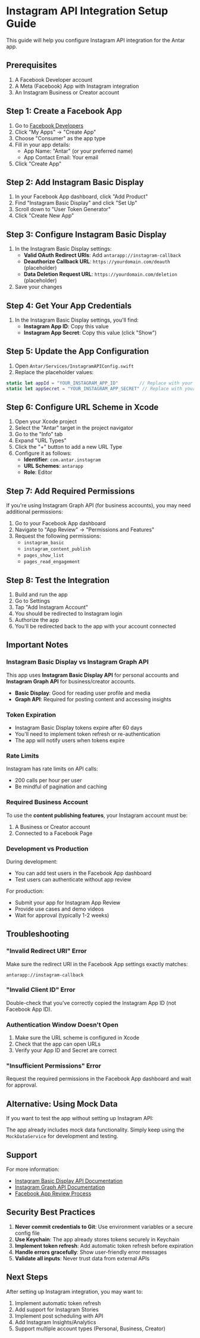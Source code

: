 # Instagram API Integration Setup Guide

This guide will help you configure Instagram API integration for the Antar app.

## Prerequisites

1. A Facebook Developer account
2. A Meta (Facebook) App with Instagram integration
3. An Instagram Business or Creator account

## Step 1: Create a Facebook App

1. Go to [Facebook Developers](https://developers.facebook.com/)
2. Click "My Apps" → "Create App"
3. Choose "Consumer" as the app type
4. Fill in your app details:
   - App Name: "Antar" (or your preferred name)
   - App Contact Email: Your email
5. Click "Create App"

## Step 2: Add Instagram Basic Display

1. In your Facebook App dashboard, click "Add Product"
2. Find "Instagram Basic Display" and click "Set Up"
3. Scroll down to "User Token Generator"
4. Click "Create New App"

## Step 3: Configure Instagram Basic Display

1. In the Instagram Basic Display settings:
   - **Valid OAuth Redirect URIs**: Add `antarapp://instagram-callback`
   - **Deauthorize Callback URL**: `https://yourdomain.com/deauth` (placeholder)
   - **Data Deletion Request URL**: `https://yourdomain.com/deletion` (placeholder)
2. Save your changes

## Step 4: Get Your App Credentials

1. In the Instagram Basic Display settings, you'll find:
   - **Instagram App ID**: Copy this value
   - **Instagram App Secret**: Copy this value (click "Show")

## Step 5: Update the App Configuration

1. Open `Antar/Services/InstagramAPIConfig.swift`
2. Replace the placeholder values:

```swift
static let appId = "YOUR_INSTAGRAM_APP_ID"        // Replace with your Instagram App ID
static let appSecret = "YOUR_INSTAGRAM_APP_SECRET" // Replace with your Instagram App Secret
```

## Step 6: Configure URL Scheme in Xcode

1. Open your Xcode project
2. Select the "Antar" target in the project navigator
3. Go to the "Info" tab
4. Expand "URL Types"
5. Click the "+" button to add a new URL Type
6. Configure it as follows:
   - **Identifier**: `com.antar.instagram`
   - **URL Schemes**: `antarapp`
   - **Role**: Editor

## Step 7: Add Required Permissions

If you're using Instagram Graph API (for business accounts), you may need additional permissions:

1. Go to your Facebook App dashboard
2. Navigate to "App Review" → "Permissions and Features"
3. Request the following permissions:
   - `instagram_basic`
   - `instagram_content_publish`
   - `pages_show_list`
   - `pages_read_engagement`

## Step 8: Test the Integration

1. Build and run the app
2. Go to Settings
3. Tap "Add Instagram Account"
4. You should be redirected to Instagram login
5. Authorize the app
6. You'll be redirected back to the app with your account connected

## Important Notes

### Instagram Basic Display vs Instagram Graph API

This app uses **Instagram Basic Display API** for personal accounts and **Instagram Graph API** for business/creator accounts.

- **Basic Display**: Good for reading user profile and media
- **Graph API**: Required for posting content and accessing insights

### Token Expiration

- Instagram Basic Display tokens expire after 60 days
- You'll need to implement token refresh or re-authentication
- The app will notify users when tokens expire

### Rate Limits

Instagram has rate limits on API calls:
- 200 calls per hour per user
- Be mindful of pagination and caching

### Required Business Account

To use the **content publishing features**, your Instagram account must be:
1. A Business or Creator account
2. Connected to a Facebook Page

### Development vs Production

During development:
- You can add test users in the Facebook App dashboard
- Test users can authenticate without app review

For production:
- Submit your app for Instagram App Review
- Provide use cases and demo videos
- Wait for approval (typically 1-2 weeks)

## Troubleshooting

### "Invalid Redirect URI" Error

Make sure the redirect URI in the Facebook App settings exactly matches:
```
antarapp://instagram-callback
```

### "Invalid Client ID" Error

Double-check that you've correctly copied the Instagram App ID (not Facebook App ID).

### Authentication Window Doesn't Open

1. Make sure the URL scheme is configured in Xcode
2. Check that the app can open URLs
3. Verify your App ID and Secret are correct

### "Insufficient Permissions" Error

Request the required permissions in the Facebook App dashboard and wait for approval.

## Alternative: Using Mock Data

If you want to test the app without setting up Instagram API:

The app already includes mock data functionality. Simply keep using the `MockDataService` for development and testing.

## Support

For more information:
- [Instagram Basic Display API Documentation](https://developers.facebook.com/docs/instagram-basic-display-api)
- [Instagram Graph API Documentation](https://developers.facebook.com/docs/instagram-api)
- [Facebook App Review Process](https://developers.facebook.com/docs/app-review)

## Security Best Practices

1. **Never commit credentials to Git**: Use environment variables or a secure config file
2. **Use Keychain**: The app already stores tokens securely in Keychain
3. **Implement token refresh**: Add automatic token refresh before expiration
4. **Handle errors gracefully**: Show user-friendly error messages
5. **Validate all inputs**: Never trust data from external APIs

## Next Steps

After setting up Instagram integration, you may want to:

1. Implement automatic token refresh
2. Add support for Instagram Stories
3. Implement post scheduling with API
4. Add Instagram Insights/Analytics
5. Support multiple account types (Personal, Business, Creator)

